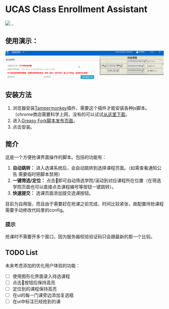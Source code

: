 # UCAS Class Enrollment Assistant

[![](https://img.shields.io/badge/GitHub-100000?style=for-the-badge&logo=github&logoColor=white)](https://github.com/barryZZJ/ucas_enrollment_assistant) [<img src="https://greasyfork.org/packs/media/images/blacklogo96-b2384000fca45aa17e45eb417cbcbb59.png" style="zoom:33%;" />](https://greasyfork.org/zh-CN/scripts/450128-ucas-class-enrollment-assistant)



## 使用演示：
![](demo/usage.gif)

## 安装方法

1. 浏览器安装[Tampermonkey](https://www.tampermonkey.net/)插件，需要这个插件才能安装各种js脚本。（chrome商店需要科学上网，没有的可以试试[从这里下载](https://www.crxsoso.com/webstore/detail/dhdgffkkebhmkfjojejmpbldmpobfkfo)。
2. 进入[Greasy Fork脚本发布页面](https://greasyfork.org/zh-CN/scripts/450128-ucas-class-enrollment-assistant)。
3. 点击安装。

## 简介

这是一个方便抢课界面操作的脚本。包括的功能有：

1. **自动跳转：** 进入选课系统后，会自动跳转到选择课程页面。（如需查看通知公告 需要临时把脚本禁用）
2. **一键筛选/定位：** 点击🚀即可自动筛选学院/滚动到对应课程所在位置（在筛选学院页面也可以直接点击课程编号等按钮一键跳转）。
3. **快速提交：** 选课页面添加提交选课按钮。


目前为自用版，而且由于需要赶在抢课之前完成，时间比较紧张，故配置待抢课程需要手动修改代码里的config。

### 提示
抢课时不需要开多个窗口，因为服务器校验验证码只会跟最新的那一个比较。

## TODO List

未来考虑添加的优化用户体验的功能：

- [ ] 使用图形化界面录入待选课程
- [ ] 点击🚀按钮后保持高亮
- [ ] 定位到的课程保持高亮
- [ ] 在ui的每一门课旁边添加复选框
- [ ] 在ui中标注已经抢到的课
